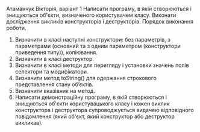 Атаманчук Вікторія, варіант 1
Написати програму, в якій створюються і
знищуються об'єкти, визначеного користувачем класу. Виконати дослідження
викликів конструкторів і деструкторів.
Порядок виконання роботи.
1. Визначити в класі наступні конструктори: без параметрів, з
параметрами (основний та з одним параметром (конструктори приведення
типу)), копіювання.
2. Визначити в класі деструктор.
3. Визначити в класі методи для перегляду і установки значень полів
селектори та модифікатори.
4. Визначити метод toString() для одержання строкового представлення
стану об’єктів.
5. Визначити вказівник на метод.
6. Написати демонстраційну програму, в якій створюються і знищуються
об'єкти користувацького класу і кожен виклик конструктора і деструктора
супроводжується видачею відповідного повідомлення (який об'єкт, який
конструктор або деструктор викликав).
